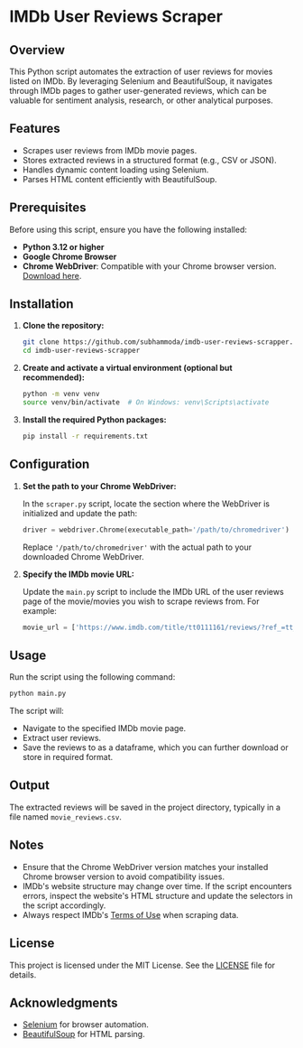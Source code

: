 
# IMDb User Reviews Scraper

## Overview

This Python script automates the extraction of user reviews for movies listed on IMDb. By leveraging Selenium and BeautifulSoup, it navigates through IMDb pages to gather user-generated reviews, which can be valuable for sentiment analysis, research, or other analytical purposes.

## Features

- Scrapes user reviews from IMDb movie pages.
- Stores extracted reviews in a structured format (e.g., CSV or JSON).
- Handles dynamic content loading using Selenium.
- Parses HTML content efficiently with BeautifulSoup.

## Prerequisites

Before using this script, ensure you have the following installed:

- **Python 3.12 or higher**
- **Google Chrome Browser**
- **Chrome WebDriver**: Compatible with your Chrome browser version. [Download here](https://chromedriver.chromium.org/downloads).

## Installation

1. **Clone the repository:**

   ```bash
   git clone https://github.com/subhammoda/imdb-user-reviews-scrapper.git
   cd imdb-user-reviews-scrapper
   ```

2. **Create and activate a virtual environment (optional but recommended):**

   ```bash
   python -m venv venv
   source venv/bin/activate  # On Windows: venv\Scripts\activate
   ```

3. **Install the required Python packages:**

   ```bash
   pip install -r requirements.txt
   ```

## Configuration

1. **Set the path to your Chrome WebDriver:**

   In the `scraper.py` script, locate the section where the WebDriver is initialized and update the path:

   ```python
   driver = webdriver.Chrome(executable_path='/path/to/chromedriver')
   ```

   Replace `'/path/to/chromedriver'` with the actual path to your downloaded Chrome WebDriver.

2. **Specify the IMDb movie URL:**

   Update the `main.py` script to include the IMDb URL of the user reviews page of the movie/movies you wish to scrape reviews from. For example:

   ```python
   movie_url = ['https://www.imdb.com/title/tt0111161/reviews/?ref_=tt_ov_ql_2']  # The Shawshank Redemption
   ```

## Usage

Run the script using the following command:

```bash
python main.py
```

The script will:

- Navigate to the specified IMDb movie page.
- Extract user reviews.
- Save the reviews to as a dataframe, which you can further download or store in required format.

## Output

The extracted reviews will be saved in the project directory, typically in a file named `movie_reviews.csv`.

## Notes

- Ensure that the Chrome WebDriver version matches your installed Chrome browser version to avoid compatibility issues.
- IMDb's website structure may change over time. If the script encounters errors, inspect the website's HTML structure and update the selectors in the script accordingly.
- Always respect IMDb's [Terms of Use](https://www.imdb.com/conditions) when scraping data.

## License

This project is licensed under the MIT License. See the [LICENSE](LICENSE) file for details.

## Acknowledgments

- [Selenium](https://www.selenium.dev/) for browser automation.
- [BeautifulSoup](https://www.crummy.com/software/BeautifulSoup/) for HTML parsing.